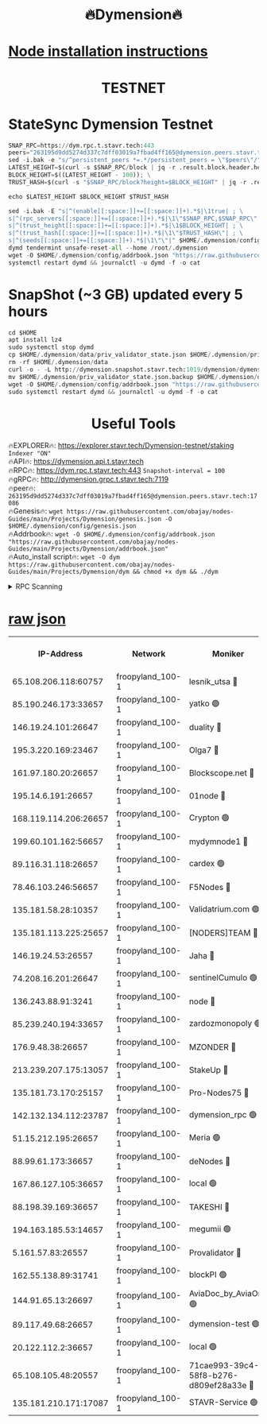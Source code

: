 <h1 align="center"> 🔥Dymension🔥</h1>

[Node installation instructions](https://github.com/obajay/nodes-Guides/tree/main/Projects/Dymension)
=

<h1 align="center"> TESTNET</h1>

# StateSync Dymension Testnet
```python
SNAP_RPC=https://dym.rpc.t.stavr.tech:443
peers="263195d9dd5274d337c7dff03019a7fbad4ff165@dymension.peers.stavr.tech:17086"
sed -i.bak -e "s/^persistent_peers *=.*/persistent_peers = \"$peers\"/" $HOME/.dymension/config/config.toml
LATEST_HEIGHT=$(curl -s $SNAP_RPC/block | jq -r .result.block.header.height); \
BLOCK_HEIGHT=$((LATEST_HEIGHT - 100)); \
TRUST_HASH=$(curl -s "$SNAP_RPC/block?height=$BLOCK_HEIGHT" | jq -r .result.block_id.hash)

echo $LATEST_HEIGHT $BLOCK_HEIGHT $TRUST_HASH

sed -i.bak -E "s|^(enable[[:space:]]+=[[:space:]]+).*$|\1true| ; \
s|^(rpc_servers[[:space:]]+=[[:space:]]+).*$|\1\"$SNAP_RPC,$SNAP_RPC\"| ; \
s|^(trust_height[[:space:]]+=[[:space:]]+).*$|\1$BLOCK_HEIGHT| ; \
s|^(trust_hash[[:space:]]+=[[:space:]]+).*$|\1\"$TRUST_HASH\"| ; \
s|^(seeds[[:space:]]+=[[:space:]]+).*$|\1\"\"|" $HOME/.dymension/config/config.toml
dymd tendermint unsafe-reset-all --home /root/.dymension
wget -O $HOME/.dymension/config/addrbook.json "https://raw.githubusercontent.com/obajay/nodes-Guides/main/Projects/Dymension/addrbook.json"
systemctl restart dymd && journalctl -u dymd -f -o cat

```
# SnapShot (~3 GB) updated every 5 hours
```python
cd $HOME
apt install lz4
sudo systemctl stop dymd
cp $HOME/.dymension/data/priv_validator_state.json $HOME/.dymension/priv_validator_state.json.backup
rm -rf $HOME/.dymension/data
curl -o - -L http://dymension.snapshot.stavr.tech:1019/dymension/dymension-snap.tar.lz4 | lz4 -c -d - | tar -x -C $HOME/.dymension --strip-components 2
mv $HOME/.dymension/priv_validator_state.json.backup $HOME/.dymension/data/priv_validator_state.json
wget -O $HOME/.dymension/config/addrbook.json "https://raw.githubusercontent.com/obajay/nodes-Guides/main/Projects/Dymension/addrbook.json"
sudo systemctl restart dymd && journalctl -u dymd -f -o cat
```

 <h1 align="center"> Useful Tools</h1>

🔥EXPLORER🔥:     https://explorer.stavr.tech/Dymension-testnet/staking        `Indexer "ON"` \
🔥API🔥:          https://dymension.api.t.stavr.tech \
🔥RPC🔥:          https://dym.rpc.t.stavr.tech:443                  `Snapshot-interval = 100` \
🔥gRPC🔥:         http://dymension.grpc.t.stavr.tech:7119 \
🔥peer🔥:         `263195d9dd5274d337c7dff03019a7fbad4ff165@dymension.peers.stavr.tech:17086` \
🔥Genesis🔥:     ```wget https://raw.githubusercontent.com/obajay/nodes-Guides/main/Projects/Dymension/genesis.json -O $HOME/.dymension/config/genesis.json``` \
🔥Addrbook🔥:    ```wget -O $HOME/.dymension/config/addrbook.json "https://raw.githubusercontent.com/obajay/nodes-Guides/main/Projects/Dymension/addrbook.json"``` \
🔥Auto_install script🔥: ```wget -O dym https://raw.githubusercontent.com/obajay/nodes-Guides/main/Projects/Dymension/dym && chmod +x dym && ./dym```

<details>
<summary>RPC Scanning</summary>

<h2 align="center"> We scan nodes in real time every 4 hours. And we provide the final result of RPC endpoints.
We cannot influence the operation of these nodes in any way. </h2>


```python
If Voting Power is higher than 0 --> then the Node is a validator of the network and may be subject to attack and be a potential threat to the chain.
```
```python
We marked such validators with a red symbol
```

</details>

[raw json](https://rpc-check.dymt.stavr.tech/dymt/rpc-dymt-result.json)
=


<table><tr><th>IP-Address</th><th>Network</th><th>Moniker</th><th>Latest Block Height</th><th>Earliest Block Height</th><th>Catching Up</th><th>Voting Power</th><th>Scan Time</th></tr><tr><td>65.108.206.118:60757</td><td>froopyland_100-1</td><td>lesnik_utsa 🔴</td><td>1492874</td><td>1</td><td>False</td><td>1</td><td>2023-11-30T16:55:25.342440337UTC</td></tr><tr><td>85.190.246.173:33657</td><td>froopyland_100-1</td><td>yatko 🟢</td><td>1492875</td><td>1</td><td>False</td><td>0</td><td>2023-11-30T16:55:35.160284958UTC</td></tr><tr><td>146.19.24.101:26647</td><td>froopyland_100-1</td><td>duality 🔴</td><td>1492876</td><td>1</td><td>False</td><td>1</td><td>2023-11-30T16:55:40.462929592UTC</td></tr><tr><td>195.3.220.169:23467</td><td>froopyland_100-1</td><td>Olga7 🔴</td><td>1492879</td><td>1</td><td>False</td><td>1</td><td>2023-11-30T16:55:56.316414695UTC</td></tr><tr><td>161.97.180.20:26657</td><td>froopyland_100-1</td><td>Blockscope.net 🔴</td><td>1492880</td><td>1</td><td>False</td><td>1</td><td>2023-11-30T16:56:01.331725032UTC</td></tr><tr><td>195.14.6.191:26657</td><td>froopyland_100-1</td><td>01node 🔴</td><td>1492880</td><td>1</td><td>False</td><td>1</td><td>2023-11-30T16:56:01.950412069UTC</td></tr><tr><td>168.119.114.206:26657</td><td>froopyland_100-1</td><td>Crypton 🟢</td><td>1492880</td><td>1</td><td>False</td><td>0</td><td>2023-11-30T16:56:02.228067219UTC</td></tr><tr><td>199.60.101.162:56657</td><td>froopyland_100-1</td><td>mydymnode1 🔴</td><td>1492874</td><td>106001</td><td>False</td><td>1</td><td>2023-11-30T16:55:26.098293230UTC</td></tr><tr><td>89.116.31.118:26657</td><td>froopyland_100-1</td><td>cardex 🟢</td><td>1492875</td><td>293001</td><td>False</td><td>0</td><td>2023-11-30T16:55:32.656181719UTC</td></tr><tr><td>78.46.103.246:56657</td><td>froopyland_100-1</td><td>F5Nodes 🔴</td><td>1492873</td><td>407001</td><td>False</td><td>1</td><td>2023-11-30T16:55:21.325365645UTC</td></tr><tr><td>135.181.58.28:10357</td><td>froopyland_100-1</td><td>Validatrium.com 🟢</td><td>1492878</td><td>591001</td><td>False</td><td>0</td><td>2023-11-30T16:55:47.247339396UTC</td></tr><tr><td>135.181.113.225:25657</td><td>froopyland_100-1</td><td>[NODERS]TEAM 🔴</td><td>1492878</td><td>737456</td><td>False</td><td>1</td><td>2023-11-30T16:55:47.640933495UTC</td></tr><tr><td>146.19.24.53:26557</td><td>froopyland_100-1</td><td>Jaha 🔴</td><td>1492878</td><td>737456</td><td>False</td><td>1</td><td>2023-11-30T16:55:49.018598475UTC</td></tr><tr><td>74.208.16.201:26647</td><td>froopyland_100-1</td><td>sentinelCumulo 🟢</td><td>1492871</td><td>820001</td><td>False</td><td>0</td><td>2023-11-30T16:55:09.098071908UTC</td></tr><tr><td>136.243.88.91:3241</td><td>froopyland_100-1</td><td>node 🔴</td><td>1492878</td><td>922548</td><td>False</td><td>1</td><td>2023-11-30T16:55:49.336501199UTC</td></tr><tr><td>85.239.240.194:33657</td><td>froopyland_100-1</td><td>zardozmonopoly 🟢</td><td>1492881</td><td>935165</td><td>False</td><td>0</td><td>2023-11-30T16:56:08.751346762UTC</td></tr><tr><td>176.9.48.38:26657</td><td>froopyland_100-1</td><td>MZONDER 🔴</td><td>1492879</td><td>1006001</td><td>False</td><td>1</td><td>2023-11-30T16:55:55.874829363UTC</td></tr><tr><td>213.239.207.175:13057</td><td>froopyland_100-1</td><td>StakeUp 🔴</td><td>1492881</td><td>1150548</td><td>False</td><td>1</td><td>2023-11-30T16:56:05.027580886UTC</td></tr><tr><td>135.181.73.170:25157</td><td>froopyland_100-1</td><td>Pro-Nodes75 🔴</td><td>1492873</td><td>1192873</td><td>False</td><td>1</td><td>2023-11-30T16:55:22.864504022UTC</td></tr><tr><td>142.132.134.112:23787</td><td>froopyland_100-1</td><td>dymension_rpc 🟢</td><td>1492876</td><td>1192876</td><td>False</td><td>0</td><td>2023-11-30T16:55:37.583377044UTC</td></tr><tr><td>51.15.212.195:26657</td><td>froopyland_100-1</td><td>Meria 🟢</td><td>1492870</td><td>1238063</td><td>False</td><td>0</td><td>2023-11-30T16:55:05.466975277UTC</td></tr><tr><td>88.99.61.173:36657</td><td>froopyland_100-1</td><td>deNodes 🔴</td><td>1492878</td><td>1294839</td><td>False</td><td>1</td><td>2023-11-30T16:55:46.877569753UTC</td></tr><tr><td>167.86.127.105:36657</td><td>froopyland_100-1</td><td>local 🟢</td><td>1492880</td><td>1318001</td><td>False</td><td>0</td><td>2023-11-30T16:55:58.810031181UTC</td></tr><tr><td>88.198.39.169:36657</td><td>froopyland_100-1</td><td>TAKESHI 🔴</td><td>1492871</td><td>1330001</td><td>False</td><td>1</td><td>2023-11-30T16:55:09.362027083UTC</td></tr><tr><td>194.163.185.53:14657</td><td>froopyland_100-1</td><td>megumii 🟢</td><td>1492873</td><td>1390788</td><td>False</td><td>0</td><td>2023-11-30T16:55:22.491542659UTC</td></tr><tr><td>5.161.57.83:26557</td><td>froopyland_100-1</td><td>Provalidator 🔴</td><td>1492871</td><td>1414689</td><td>False</td><td>1</td><td>2023-11-30T16:55:06.243224391UTC</td></tr><tr><td>162.55.138.89:31741</td><td>froopyland_100-1</td><td>blockPI 🟢</td><td>1492880</td><td>1435053</td><td>False</td><td>0</td><td>2023-11-30T16:56:01.596802015UTC</td></tr><tr><td>144.91.65.13:26697</td><td>froopyland_100-1</td><td>AviaDoc_by_AviaOne 🟢</td><td>1492871</td><td>1462001</td><td>False</td><td>0</td><td>2023-11-30T16:55:21.878985356UTC</td></tr><tr><td>89.117.49.68:26657</td><td>froopyland_100-1</td><td>dymension-test 🟢</td><td>1492880</td><td>1473622</td><td>False</td><td>0</td><td>2023-11-30T16:56:02.670767812UTC</td></tr><tr><td>20.122.112.2:36657</td><td>froopyland_100-1</td><td>local 🟢</td><td>1492872</td><td>1479282</td><td>False</td><td>0</td><td>2023-11-30T16:55:14.435827606UTC</td></tr><tr><td>65.108.105.48:20557</td><td>froopyland_100-1</td><td>71cae993-39c4-58f8-b276-d809ef28a33e 🔴</td><td>1492876</td><td>1480001</td><td>False</td><td>1</td><td>2023-11-30T16:55:37.985157729UTC</td></tr><tr><td>135.181.210.171:17087</td><td>froopyland_100-1</td><td>STAVR-Service 🟢</td><td>1492872</td><td>1490310</td><td>False</td><td>0</td><td>2023-11-30T16:55:14.864201928UTC</td></tr></table>

